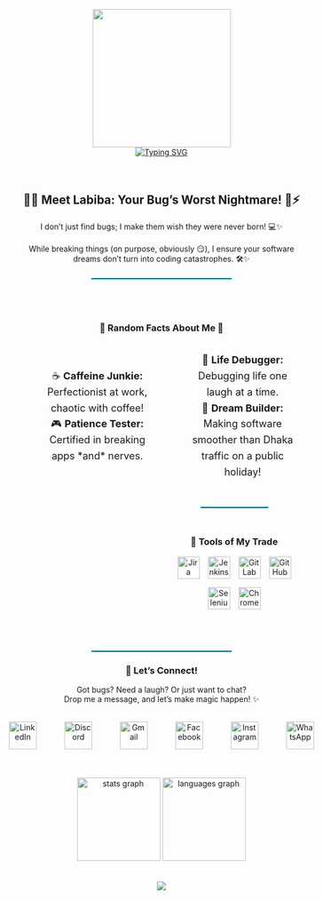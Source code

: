 <div align="center">
  <img height="249" src="https://img.freepik.com/free-vector/software-testing-text-concept-with-bug-control-symbols-flat-vector-illustration_1284-83605.jpg?t=st=1736437109~exp=1736440709~hmac=0739956e2c7a7f75f6a79a4f894ddffcebfb1943373f2d37bccb1c94ae43bdb6&w=1380" />
</div>


<div align="center">
  <a href="https://git.io/typing-svg">
    <img src="https://readme-typing-svg.demolab.com?font=Fira+Code&size=25&pause=1000&color=38D4F7&width=435&lines=I'm+Labiba%2C+friendly+neighborhood;Bug+Whisperer+%F0%9F%90%9E%F0%9F%94%8D+;Quality+is+my+jam%2C+;I+find+bugs%2C+squash+'em.++" alt="Typing SVG" />
  </a>
</div>

<br>
<br>

<div align="center">
  <h2>👩‍💻 Meet Labiba: Your Bug’s Worst Nightmare! 🐞⚡</h2>
  <p>
    I don’t just find bugs; I make them wish they were never born! 💻✨<br><br>
    While breaking things (on purpose, obviously 😏), I ensure your software dreams don’t turn into coding catastrophes. 🛠✨
  </p>

  <hr style="width:50%; border:1px solid #38D4F7; margin: 20px auto;">

  <br>
  <br>

 <h3 style="text-align: center;">🌟 Random Facts About Me 🌟</h3>
<div style="display: grid; grid-template-columns: repeat(2, 1fr); gap: 20px; justify-items: center; align-items: center; text-align: center;">
  <ul align="center" style="list-style: none; font-size: 18px; line-height: 1.6;">
    <li>☕ <strong>Caffeine Junkie:</strong> Perfectionist at work, chaotic with coffee!</li>
    <li>🎮 <strong>Patience Tester:</strong> Certified in breaking apps *and* nerves.</li>
  </ul>
  <ul align="center" style="list-style: none; font-size: 18px; line-height: 1.6;">
    <li>🌈 <strong>Life Debugger:</strong> Debugging life one laugh at a time.</li>
    <li>🚦 <strong>Dream Builder:</strong> Making software smoother than Dhaka traffic on a public holiday!</li>
  </ul>

<br>

<div align="center">
    <hr style="width:50%; border:1px solid #38D4F7; margin: 10px auto;">
    <br>

  <h3>🔧 Tools of My Trade</h3>
  <div style="display: flex; justify-content: center; gap: 15px; flex-wrap: wrap;">
    <img src="https://cdn.jsdelivr.net/gh/devicons/devicon/icons/jira/jira-original.svg" height="40" alt="Jira" />
    <img src="https://skillicons.dev/icons?i=jenkins" height="40" alt="Jenkins" />
    <img src="https://skillicons.dev/icons?i=gitlab" height="40" alt="GitLab" />
    <img src="https://skillicons.dev/icons?i=github" height="40" alt="GitHub" />
    <img src="https://skillicons.dev/icons?i=selenium" height="40" alt="Selenium" />
    <img src="https://cdn.jsdelivr.net/gh/devicons/devicon/icons/chrome/chrome-original.svg" height="40" alt="Chrome" />
  </div>
</div>

  <br>
</div>
<br>
  <hr style="width:50%; border:1px solid #38D4F7; margin: 20px auto;">
  <h3>💬 Let’s Connect!</h3>
  <p>
    Got bugs? Need a laugh? Or just want to chat? <br>
    Drop me a message, and let’s make magic happen! ✨
  </p>
  <br>
 <div style="display: flex; justify-content: center; gap: 50px;">
    <a href="https://linkedin.com" target="_blank"><img src="https://raw.githubusercontent.com/maurodesouza/profile-readme-generator/master/src/assets/icons/social/linkedin/default.svg" width="50" alt="LinkedIn" />   </a>
    <a href="https://discord.com" target="_blank"><img src="https://raw.githubusercontent.com/maurodesouza/profile-readme-generator/master/src/assets/icons/social/discord/default.svg" width="50" alt="Discord" />   </a>
    <a href="mailto:labiba@example.com"><img src="https://raw.githubusercontent.com/maurodesouza/profile-readme-generator/master/src/assets/icons/social/gmail/default.svg" width="50" alt="Gmail" />   </a>
    <a href="https://facebook.com" target="_blank"><img src="https://raw.githubusercontent.com/maurodesouza/profile-readme-generator/master/src/assets/icons/social/facebook/default.svg" width="50" alt="Facebook" />   </a>
    <a href="https://instagram.com" target="_blank"><img src="https://raw.githubusercontent.com/maurodesouza/profile-readme-generator/master/src/assets/icons/social/instagram/default.svg" width="50" alt="Instagram" />   </a>
    <a href="https://wa.me/your-number" target="_blank"><img src="https://raw.githubusercontent.com/maurodesouza/profile-readme-generator/master/src/assets/icons/social/whatsapp/default.svg" width="50" alt="WhatsApp" />   </a>
</div>

</div>

<br>
<br>

<br clear="both">

<div align="center">
  <img src="https://github-readme-stats.vercel.app/api?username=LABIBAIBNAT&hide_title=false&hide_rank=false&show_icons=true&include_all_commits=true&count_private=true&disable_animations=false&theme=dracula&locale=en&hide_border=false&order=1" height="150" alt="stats graph"  />
  <img src="https://github-readme-stats.vercel.app/api/top-langs?username=LABIBAIBNAT&locale=en&hide_title=false&layout=compact&card_width=320&langs_count=5&theme=dracula&hide_border=false&order=2" height="150" alt="languages graph"  />
</div>

<br>
<br>

<div align="center">
  <img src="https://profile-counter.glitch.me/LABIBAIBNAT/count.svg?"  />
</div>
